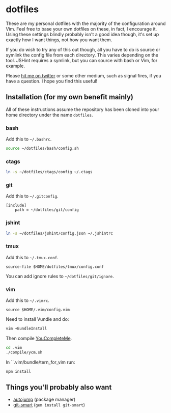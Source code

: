 # dotfiles

These are my personal dotfiles with the majority of the configuration around Vim. Feel free to base your own dotfiles on these, in fact, I encourage it. Using these settings blindly probably isn't a good idea though, it's set up exactly how I want things, not how you want them.

If you do wish to try any of this out though, all you have to do is source or symlink the config file from each directory. This varies depending on the tool. JSHint requires a symlink, but you can source with bash or Vim, for example.

Please [hit me on twitter][twitter] or some other medium, such as signal fires, if you have a question. I hope you find this useful!

## Installation (for my own benefit mainly)

All of these instructions assume the repository has been cloned into your home directory under the name `dotfiles`.

### bash

Add this to `~/.bashrc`.

```bash
source ~/dotfiles/bash/config.sh
```

### ctags

```bash
ln -s ~/dotfiles/ctags/config ~/.ctags
```

### git

Add this to `~/.gitconfig`.

```gitconfig
[include]
	path = ~/dotfiles/git/config
```

### jshint

```bash
ln -s ~/dotfiles/jshint/config.json ~/.jshintrc
```

### tmux

Add this to `~/.tmux.conf`.

```
source-file $HOME/dotfiles/tmux/config.conf
```

You can add ignore rules to `~/dotfiles/git/ignore`.

### vim

Add this to `~/.vimrc`.

```vim
source $HOME/.vim/config.vim
```

Need to install Vundle and do:

```bash
vim +BundleInstall
```
Then compile [YouCompleteMe][].

```bash
cd .vim
./compile/ycm.sh
```

In ``.vim/bundle/tern_for_vim run:

```bash
npm install
```

## Things you'll probably also want

 * [autojump][] (package manager)
 * [git-smart][] (`gem install git-smart`)

[twitter]: https://twitter.com/OliverCaldwell
[autojump]: https://github.com/joelthelion/autojump
[git-smart]: https://github.com/geelen/git-smart
[youcompleteme]: https://github.com/Valloric/YouCompleteMe